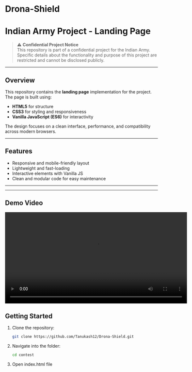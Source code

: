 ﻿# Drona-Shield

# Indian Army Project - Landing Page

> ⚠️ **Confidential Project Notice**  
> This repository is part of a confidential project for the Indian Army.  
> Specific details about the functionality and purpose of this project are restricted and cannot be disclosed publicly.  

---

## Overview

This repository contains the **landing page** implementation for the project.  
The page is built using:

- **HTML5** for structure  
- **CSS3** for styling and responsiveness  
- **Vanilla JavaScript (ES6)** for interactivity  

The design focuses on a clean interface, performance, and compatibility across modern browsers.

---

## Features

- Responsive and mobile-friendly layout  
- Lightweight and fast-loading  
- Interactive elements with Vanilla JS  
- Clean and modular code for easy maintenance  

---


---

## Demo Video

<video width="600" controls>
  <source src="DRONA-SHIELD.mp4" type="video/mp4">
</video>

## Getting Started

1. Clone the repository:
   ```bash
   git clone https://github.com/Tanukash12/Drona-Shield.git
2. Navigate into the folder:
   ```bash
   cd contest
3. Open index.html file 



